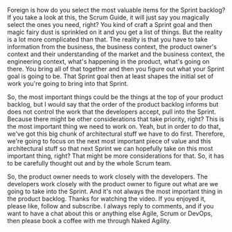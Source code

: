 Foreign is how do you select the most valuable items for the Sprint backlog? If you take a look at this, the Scrum Guide, it will just say you magically select the ones you need, right? You kind of craft a Sprint goal and then magic fairy dust is sprinkled on it and you get a list of things. But the reality is a lot more complicated than that. The reality is that you have to take information from the business, the business context, the product owner's context and their understanding of the market and the business context, the engineering context, what's happening in the product, what's going on there. You bring all of that together and then you figure out what your Sprint goal is going to be. That Sprint goal then at least shapes the initial set of work you're going to bring into that Sprint.

So, the most important things could be the things at the top of your product backlog, but I would say that the order of the product backlog informs but does not control the work that the developers accept, pull into the Sprint. Because there might be other considerations that take priority, right? This is the most important thing we need to work on. Yeah, but in order to do that, we've got this big chunk of architectural stuff we have to do first. Therefore, we're going to focus on the next most important piece of value and this architectural stuff so that next Sprint we can hopefully take on this most important thing, right? That might be more considerations for that. So, it has to be carefully thought out and by the whole Scrum team. 

So, the product owner needs to work closely with the developers. The developers work closely with the product owner to figure out what are we going to take into the Sprint. And it's not always the most important thing in the product backlog. Thanks for watching the video. If you enjoyed it, please like, follow and subscribe. I always reply to comments, and if you want to have a chat about this or anything else Agile, Scrum or DevOps, then please book a coffee with me through Naked Agility.